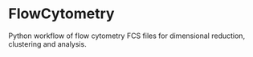 # FlowCytometry
Python workflow of flow cytometry FCS files for dimensional reduction, clustering and analysis.
